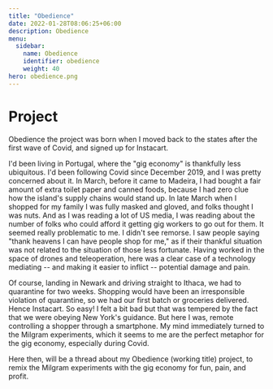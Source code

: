 ```yaml
---
title: "Obedience"
date: 2022-01-28T08:06:25+06:00
description: Obedience
menu:
  sidebar:
    name: Obedience 
    identifier: obedience
    weight: 40
hero: obedience.png
---
```


# Project

Obedience the project was born when I moved back to the states after the first wave of Covid, and signed up for Instacart. 

I'd been living in Portugal, where the "gig economy" is thankfully less ubiquitous. I'd been following Covid since December 2019, and I was pretty concerned about it. In March, before it came to Madeira, I had bought a fair amount of extra toilet paper and canned foods, because I had zero clue how the island's supply chains would stand up. In late March when I shopped for my family I was fully masked and gloved, and folks thought I was nuts. And as I was reading a lot of US media, I was
reading about the number of folks who could afford it getting gig workers to go out for them. It seemed really problematic to me. I didn't see remorse. I saw people saying "thank heavens I can have people shop for me," as if their thankful situation was not related to the situation of those less fortunate. Having worked in the space of drones and teleoperation, here was a clear case of a technology mediating -- and making it easier to inflict -- potential damage and pain.

Of course, landing in Newark and driving straight to Ithaca, we had to quarantine for two weeks. Shopping would have been an irresponsible violation of quarantine, so we had our first batch or groceries delivered. Hence Instacart. So easy! I felt a bit bad but that was tempered by the fact that we were obeying New York's guidance. But here I was, remote controlling a shopper through a smartphone. My mind immediately turned to the Milgram experiments, which it seems to me are the perfect
metaphor for the gig economy, especially during Covid.

Here then, will be a thread about my Obedience (working title) project, to remix the Milgram experiments with the gig economy for fun, pain, and profit.



